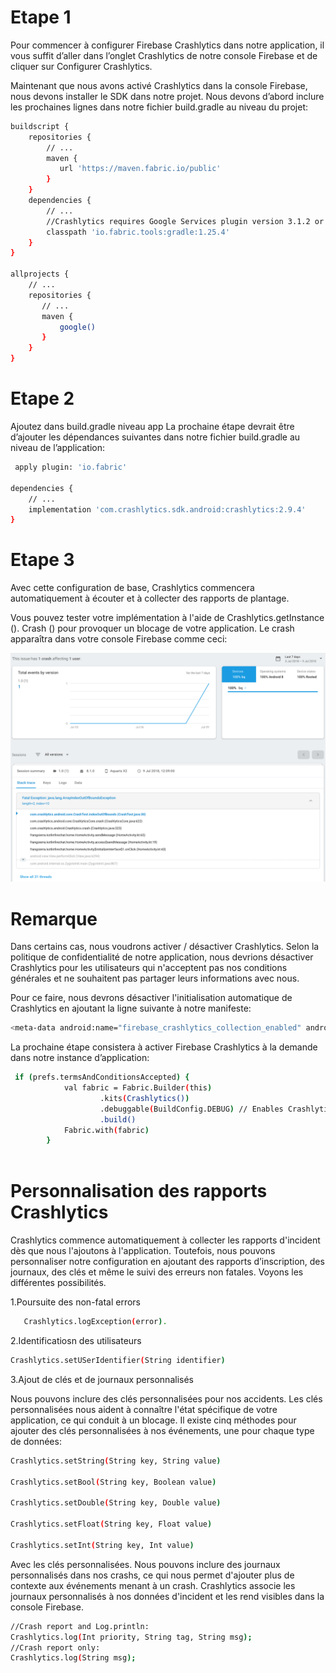 # Etape 1 
Pour commencer à configurer Firebase Crashlytics dans notre application, il vous suffit d’aller dans l’onglet Crashlytics de notre console Firebase et de cliquer sur Configurer Crashlytics.

Maintenant que nous avons activé Crashlytics dans la console Firebase, nous devons installer le SDK dans notre projet. Nous devons d’abord inclure les prochaines lignes dans notre fichier build.gradle au niveau du projet:
```sh
buildscript {
    repositories {
        // ...
        maven {
           url 'https://maven.fabric.io/public'
        }
    }
    dependencies {
        // ...
        //Crashlytics requires Google Services plugin version 3.1.2 or higher
        classpath 'io.fabric.tools:gradle:1.25.4'
    }
}

allprojects {
    // ...
    repositories {
       // ...
       maven {
           google()
       }
    }
}
```
# Etape 2
Ajoutez dans build.gradle niveau app La prochaine étape devrait être d’ajouter les dépendances suivantes dans notre fichier build.gradle au niveau de l’application:
```sh
 apply plugin: 'io.fabric'

dependencies {
    // ...
    implementation 'com.crashlytics.sdk.android:crashlytics:2.9.4'
}

```
# Etape 3

Avec cette configuration de base, Crashlytics commencera automatiquement à écouter et à collecter des rapports de plantage.

Vous pouvez tester votre implémentation à l'aide de Crashlytics.getInstance (). Crash () pour provoquer un blocage de votre application. Le crash apparaîtra dans votre console Firebase comme ceci:

![](crashlyticsFirebase.png)


# Remarque
Dans certains cas, nous voudrons activer / désactiver Crashlytics. Selon la politique de confidentialité de notre application, nous devrions désactiver Crashlytics pour les utilisateurs qui n'acceptent pas nos conditions générales et ne souhaitent pas partager leurs informations avec nous.

Pour ce faire, nous devrons désactiver l'initialisation automatique de Crashlytics en ajoutant la ligne suivante à notre manifeste:

```sh
<meta-data android:name="firebase_crashlytics_collection_enabled" android:value="false" />
 ```  

La prochaine étape consistera à activer Firebase Crashlytics à la demande dans notre instance d’application:

```sh
 if (prefs.termsAndConditionsAccepted) {
            val fabric = Fabric.Builder(this)
                    .kits(Crashlytics())
                    .debuggable(BuildConfig.DEBUG) // Enables Crashlytics debugger
                    .build()
            Fabric.with(fabric)
        }
        
 ```  

# Personnalisation des rapports Crashlytics

Crashlytics commence automatiquement à collecter les rapports d'incident dès que nous l'ajoutons à l'application. Toutefois, nous pouvons personnaliser notre configuration en ajoutant des rapports d’inscription, des journaux, des clés et même le suivi des erreurs non fatales. Voyons les différentes possibilités.

1.Poursuite des non-fatal errors

```sh
   Crashlytics.logException(error). 
```

2.Identificatiosn des utilisateurs

```sh
Crashlytics.setUSerIdentifier(String identifier)
```

3.Ajout de clés et de journaux personnalisés

Nous pouvons inclure des clés personnalisées pour nos accidents. Les clés personnalisées nous aident à connaître l'état spécifique de votre application, ce qui conduit à un blocage. Il existe cinq méthodes pour ajouter des clés personnalisées à nos événements, une pour chaque type de données:

```sh
Crashlytics.setString(String key, String value)

Crashlytics.setBool(String key, Boolean value)

Crashlytics.setDouble(String key, Double value)

Crashlytics.setFloat(String key, Float value)

Crashlytics.setInt(String key, Int value)

```
Avec les clés personnalisées. Nous pouvons inclure des journaux personnalisés dans nos crashs, ce qui nous permet d'ajouter plus de contexte aux événements menant à un crash. Crashlytics associe les journaux personnalisés à nos données d'incident et les rend visibles dans la console Firebase.

```sh
//Crash report and Log.println:
Crashlytics.log(Int priority, String tag, String msg);
//Crash report only:
Crashlytics.log(String msg);
```

